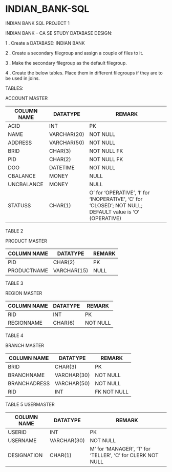 # INDIAN_BANK-SQL
INDIAN  BANK SQL PROJECT 1


INDIAN BANK – CA SE STUDY
DATABASE DESIGN: 

1 . Create a DATABASE: INDIAN BANK 

2 . Create a secondary filegroup and assign a couple of files to it.

3 . Make the secondary filegroup as the default filegroup. 

4 . Create the below tables. Place them in different filegroups if they are  to be used in joins. 

TABLES: 

ACCOUNT MASTER 


|   COLUMN NAME   |     DATATYPE      |     REMARK      |
|-----------------|-------------------|-----------------| 
|  ACID           |     INT           |  PK             |
|  NAME           |     VARCHAR(20)   |  NOT NULL       |
|  ADDRESS        |     VARCHAR(50)   |  NOT NULL       |
|  BRID           |     CHAR(3)       |   NOT NULL FK   |
|  PID            |     CHAR(2)       |   NOT NULL FK   |
|  DOO            |     DATETIME      |   NOT NULL      |
|  CBALANCE       |     MONEY         |    NULL         |
|  UNCBALANCE     |     MONEY         |     NULL        |
|  STATUSS        |     CHAR(1)       |  O’ for ‘OPERATIVE’, ‘I’ for ‘INOPERATIVE’, ‘C’ for ‘CLOSED’; NOT NULL; DEFAULT value is ‘O’ (OPERATIVE)| 


TABLE 2

PRODUCT MASTER 

|   COLUMN NAME   |     DATATYPE      |     REMARK      |
|-----------------|-------------------|-----------------| 
|   PID           |   CHAR(2)         |   PK            |
|   PRODUCTNAME   |   VARCHAR(15)     |  NULL           |

TABLE 3

REGION MASTER


|   COLUMN NAME   |     DATATYPE      |     REMARK      |
|-----------------|-------------------|-----------------| 
|     RID         |     INT           |   PK            |
|   REGIONNAME    |     CHAR(6)       |   NOT NULL      |

TABLE 4 

BRANCH MASTER

|   COLUMN NAME   |     DATATYPE      |     REMARK      |
|-----------------|-------------------|-----------------| 
|   BRID          |     CHAR(3)       |   PK            |
| BRANCHNAME      | VARCHAR(30)       |   NOT NULL      |
| BRANCHADRESS    | VARCHAR(50)       |   NOT NULL      |
|   RID           | INT               |   FK NOT NULL   |

TABLE 5 
USERMASTER

|   COLUMN NAME   |     DATATYPE      |     REMARK      |
|-----------------|-------------------|-----------------| 
| USERID          |   INT             |   PK            |
| USERNAME        |   VARCHAR(30)     |   NOT NULL      |
| DESIGNATION     |   CHAR(1)         |  M’ for ‘MANAGER’, ‘T’ for ‘TELLER’, ‘C’ for CLERK NOT NULL |


